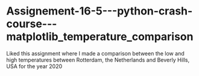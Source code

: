 # Assignement-16-5---python-crash-course---matplotlib_temperature_comparison
Liked this assignment where I made a comparison between the low and high temperatures between Rotterdam, the Netherlands and Beverly Hills, USA for the year 2020
